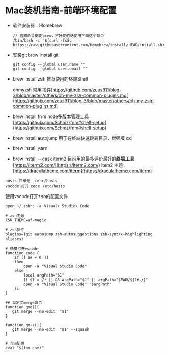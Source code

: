 # Mac装机指南-前端环境配置

* 软件安装器：Homebrew

  ```
  // 官网命令安装brew，不好使的话使用下面这个命令
  /bin/bash -c "$(curl -fsSL https://raw.githubusercontent.com/Homebrew/install/HEAD/install.sh)"
  ```
* 安装git    brew install git

  ```
  git config --global user.name "" 
  git config --global user.email ""
  ```
* brew install zsh  推荐使用的终端Shell

    ohmyzsh 常用插件[https://github.com/zeus911/blog-3/blob/master/others/oh-my-zsh-common-plugins.md](https://github.com/zeus911/blog-3/blob/master/others/oh-my-zsh-common-plugins.md)

* brew install fnm  node多版本管理工具 [https://github.com/Schniz/fnm#shell-setup](https://github.com/Schniz/fnm#shell-setup)
* brew install autojump   用于在终端快速跳转目录，增强版 cd
* brew install yarn
* brew install --cask  iterm2  目前用的最多评价最好的**终端工具**[https://iterm2.com/](https://iterm2.com/)  item2 主题：[https://draculatheme.com/iterm](https://draculatheme.com/iterm)

```
hosts 目录是  /etc/hosts
vscode 打开 code /etc/hosts
```

使用vscode打开zsh的配置文件

```
open ~/.zshrc -a Visual\ Studio\ Code
```

```
# zsh主题
ZSH_THEME=af-magic

# zsh插件
plugins=(git autojump zsh-autosuggestions zsh-syntax-highlighting aliases)

# 快捷打开vscode
function code {
    if [[ $# = 0 ]]
    then
        open -a "Visual Studio Code"
    else
        local argPath="$1"
        [[ $1 = /* ]] && argPath="$1" || argPath="$PWD/${1#./}"
        open -a "Visual Studio Code" "$argPath"
    fi
}

## 自定义merge命令
function gme(){
   git merge --no-edit  "$1"
}

function gm-s(){
   git merge --no-edit  "$1" --squash
}

# fnm配置
eval "$(fnm env)"
```
